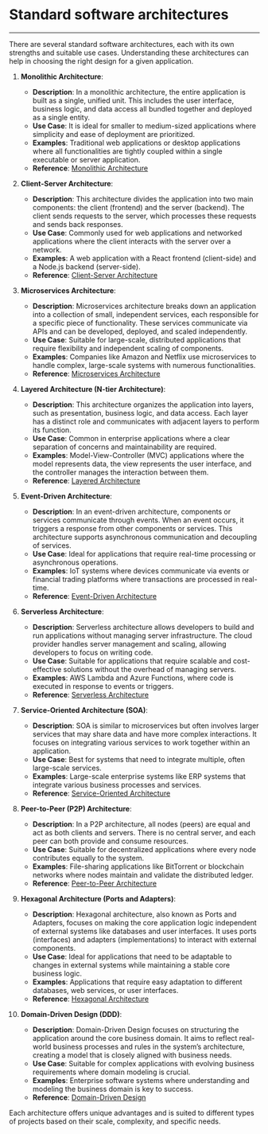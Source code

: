 # Standard software architectures 

---

There are several standard software architectures, each with its own strengths and suitable use cases. Understanding these architectures can help in choosing the right design for a given application.

1. **Monolithic Architecture**:
   - **Description**: In a monolithic architecture, the entire application is built as a single, unified unit. This includes the user interface, business logic, and data access all bundled together and deployed as a single entity.
   - **Use Case**: It is ideal for smaller to medium-sized applications where simplicity and ease of deployment are prioritized.
   - **Examples**: Traditional web applications or desktop applications where all functionalities are tightly coupled within a single executable or server application.
   - **Reference**: [Monolithic Architecture](https://www.redhat.com/en/topics/microservices/what-is-monolithic-architecture)

2. **Client-Server Architecture**:
   - **Description**: This architecture divides the application into two main components: the client (frontend) and the server (backend). The client sends requests to the server, which processes these requests and sends back responses.
   - **Use Case**: Commonly used for web applications and networked applications where the client interacts with the server over a network.
   - **Examples**: A web application with a React frontend (client-side) and a Node.js backend (server-side).
   - **Reference**: [Client-Server Architecture](https://www.ibm.com/cloud/learn/client-server)

3. **Microservices Architecture**:
   - **Description**: Microservices architecture breaks down an application into a collection of small, independent services, each responsible for a specific piece of functionality. These services communicate via APIs and can be developed, deployed, and scaled independently.
   - **Use Case**: Suitable for large-scale, distributed applications that require flexibility and independent scaling of components.
   - **Examples**: Companies like Amazon and Netflix use microservices to handle complex, large-scale systems with numerous functionalities.
   - **Reference**: [Microservices Architecture](https://www.microsoft.com/en-us/architecture/microservices)

4. **Layered Architecture (N-tier Architecture)**:
   - **Description**: This architecture organizes the application into layers, such as presentation, business logic, and data access. Each layer has a distinct role and communicates with adjacent layers to perform its function.
   - **Use Case**: Common in enterprise applications where a clear separation of concerns and maintainability are required.
   - **Examples**: Model-View-Controller (MVC) applications where the model represents data, the view represents the user interface, and the controller manages the interaction between them.
   - **Reference**: [Layered Architecture](https://www.tutorialspoint.com/software_architecture_design/software_architecture_design_layered_architecture.htm)

5. **Event-Driven Architecture**:
   - **Description**: In an event-driven architecture, components or services communicate through events. When an event occurs, it triggers a response from other components or services. This architecture supports asynchronous communication and decoupling of services.
   - **Use Case**: Ideal for applications that require real-time processing or asynchronous operations.
   - **Examples**: IoT systems where devices communicate via events or financial trading platforms where transactions are processed in real-time.
   - **Reference**: [Event-Driven Architecture](https://www.ibm.com/topics/event-driven-architecture)

6. **Serverless Architecture**:
   - **Description**: Serverless architecture allows developers to build and run applications without managing server infrastructure. The cloud provider handles server management and scaling, allowing developers to focus on writing code.
   - **Use Case**: Suitable for applications that require scalable and cost-effective solutions without the overhead of managing servers.
   - **Examples**: AWS Lambda and Azure Functions, where code is executed in response to events or triggers.
   - **Reference**: [Serverless Architecture](https://aws.amazon.com/serverless/)

7. **Service-Oriented Architecture (SOA)**:
   - **Description**: SOA is similar to microservices but often involves larger services that may share data and have more complex interactions. It focuses on integrating various services to work together within an application.
   - **Use Case**: Best for systems that need to integrate multiple, often large-scale services.
   - **Examples**: Large-scale enterprise systems like ERP systems that integrate various business processes and services.
   - **Reference**: [Service-Oriented Architecture](https://www.oracle.com/enterprise-architecture/service-oriented-architecture/)

8. **Peer-to-Peer (P2P) Architecture**:
   - **Description**: In a P2P architecture, all nodes (peers) are equal and act as both clients and servers. There is no central server, and each peer can both provide and consume resources.
   - **Use Case**: Suitable for decentralized applications where every node contributes equally to the system.
   - **Examples**: File-sharing applications like BitTorrent or blockchain networks where nodes maintain and validate the distributed ledger.
   - **Reference**: [Peer-to-Peer Architecture](https://www.techopedia.com/definition/11834/peer-to-peer-p2p)

9. **Hexagonal Architecture (Ports and Adapters)**:
   - **Description**: Hexagonal architecture, also known as Ports and Adapters, focuses on making the core application logic independent of external systems like databases and user interfaces. It uses ports (interfaces) and adapters (implementations) to interact with external components.
   - **Use Case**: Ideal for applications that need to be adaptable to changes in external systems while maintaining a stable core business logic.
   - **Examples**: Applications that require easy adaptation to different databases, web services, or user interfaces.
   - **Reference**: [Hexagonal Architecture](https://www.infoq.com/articles/hexagonal-architecture/)

10. **Domain-Driven Design (DDD)**:
    - **Description**: Domain-Driven Design focuses on structuring the application around the core business domain. It aims to reflect real-world business processes and rules in the system’s architecture, creating a model that is closely aligned with business needs.
    - **Use Case**: Suitable for complex applications with evolving business requirements where domain modeling is crucial.
    - **Examples**: Enterprise software systems where understanding and modeling the business domain is key to success.
    - **Reference**: [Domain-Driven Design](https://www.microsoft.com/en-us/architecture/domain-driven-design)

Each architecture offers unique advantages and is suited to different types of projects based on their scale, complexity, and specific needs.
